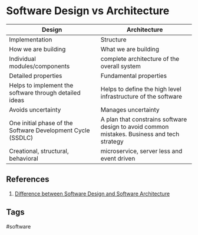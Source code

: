# Software Design vs Architecture

| Design | Architecture |  
|----|-----|  
|Implementation|Structure|  
|How we are building|What we are building|  
|Individual modules/components|complete architecture of the overall system|  
|Detailed properties|Fundamental properties|  
|Helps to implement the software through detailed ideas|Helps to define the high level infrastructure of the software |  
|Avoids uncertainty| Manages uncertainty|  
|One initial phase of the Software Development Cycle (SSDLC)|A plan that constrains software design to avoid common mistakes. Business and tech strategy|  
|Creational, structural, behavioral|microservice, server less and event driven|  

## References
1. [Difference between Software Design and Software Architecture](https://www.geeksforgeeks.org/difference-between-software-design-and-software-architecture/)   

## Tags
#software
